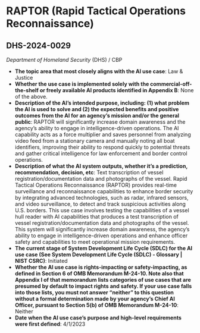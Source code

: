 # RAPTOR (Rapid Tactical Operations Reconnaissance)
## DHS-2024-0029
_Department of Homeland Security_ (DHS) / CBP


+ **The topic area that most closely aligns with the AI use case**: Law & Justice
+ **Whether the use case is implemented solely with the commercial-off-the-shelf or freely available AI products identified in Appendix B**: None of the above.
+ **Description of the AI’s intended purpose, including: (1) what problem the AI is used to solve and (2) the expected benefits and positive outcomes from the AI for an agency’s mission and/or the general public**: RAPTOR will significantly increase domain awareness and the agency’s ability to engage in intelligence-driven operations.  The AI capability acts as a force multiplier and saves personnel from analyzing video feed from a stationary camera and manually noting all boat identifiers, improving their ability to respond quickly to potential threats and gather critical intelligence for law enforcement and border control operations.
+ **Description of what the AI system outputs, whether it’s a prediction, recommendation, decision, etc**: Text transcription of vessel registration/documentation data and photographs of the vessel.
Rapid Tactical Operations Reconnaissance (RAPTOR) provides real-time surveillance and reconnaissance capabilities to enhance border security by integrating advanced technologies, such as radar, infrared sensors, and video surveillance, to detect and track suspicious activities along U.S. borders. This use case involves testing the capabilities of a vessel hull reader with AI capabilities that produces a test transcription of vessel registration/documentation data and photographs of the vessel. This system will significantly increase domain awareness, the agency’s ability to engage in intelligence-driven operations and enhance officer safety and capabilities to meet operational mission requirements. 
+ **The current stage of System Development Life Cycle (SDLC) for the AI use case (See System Development Life Cycle (SDLC) - Glossary | NIST CSRC)**: Initiated
+ **Whether the AI use case is rights-impacting or safety-impacting, as defined in Section 6 of OMB Memorandum M-24-10. Note also that Appendix I of that memorandum lists categories of use cases that are presumed by default to impact rights and safety. If your use case falls into those lists, you must not answer “neither” to this question without a formal determination made by your agency’s Chief AI Officer, pursuant to Section 5(b) of OMB Memorandum M-24-10**: Neither
+ **Date when the AI use case’s purpose and high-level requirements were first defined**: 4/1/2023